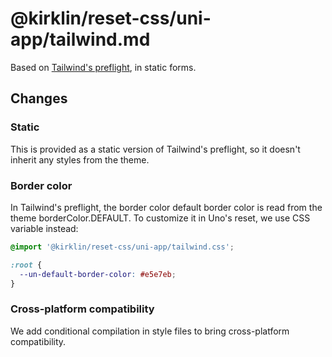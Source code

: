 # @kirklin/reset-css/uni-app/tailwind.md

Based on [Tailwind's preflight](https://tailwindcss.com/docs/preflight), in static forms.

## Changes

### Static

This is provided as a static version of Tailwind's preflight, so it doesn't inherit any styles from the theme.

### Border color

In Tailwind's preflight, the border color default border color is read from the theme borderColor.DEFAULT. To customize it in Uno's reset, we use CSS variable instead:

```css
@import '@kirklin/reset-css/uni-app/tailwind.css';

:root {
  --un-default-border-color: #e5e7eb;
}
```

### Cross-platform compatibility

We add conditional compilation in style files to bring cross-platform compatibility.
